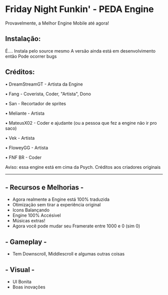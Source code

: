 # Friday Night Funkin' - PEDA Engine
Provavelmente, a Melhor Engine Mobile até agora!
## Instalação:
É....
Instala pelo source mesmo
A versão ainda está em desenvolvimento então
Pode ocorrer bugs
## Créditos:
• DreamStreamGT - Artista da Engine

• Fang - Coverista, Coder, "Artista", Dono

• San - Recortador de sprites

• Meliante - Artista

• MateusX02 - Coder e ajudante (ou a pessoa que fez a engine não ir pro saco)

• Vek - Artista

• FloweyGG - Artista

• FNF BR - Coder

Aviso: essa engine está em cima da Psych. Créditos aos criadores originais
_____________________________________

## - Recursos e Melhorias -
* Agora realmente a Engine está 100% traduzida
* Otimização sem tirar a experiência original
* Icons Balançando
* Engine 100% Accésivel
* Músicas extras!
* Agora você pode mudar seu Framerate entre 1000 e 0 (sim 0)

## - Gameplay -
* Tem Downscroll, Middlescroll e algumas outras coisas

## - Visual -
* UI Bonita
* Boas inovações
